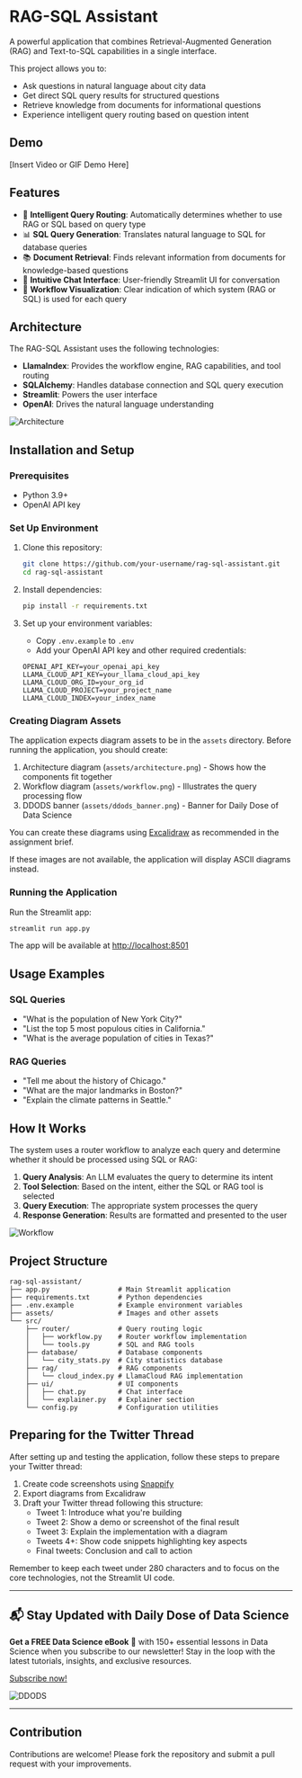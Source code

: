 # RAG-SQL Assistant

A powerful application that combines Retrieval-Augmented Generation (RAG) and Text-to-SQL capabilities in a single interface.

This project allows you to:

- Ask questions in natural language about city data
- Get direct SQL query results for structured questions
- Retrieve knowledge from documents for informational questions
- Experience intelligent query routing based on question intent

## Demo

[Insert Video or GIF Demo Here]

## Features

- 🧠 **Intelligent Query Routing**: Automatically determines whether to use RAG or SQL based on query type
- 📊 **SQL Query Generation**: Translates natural language to SQL for database queries
- 📚 **Document Retrieval**: Finds relevant information from documents for knowledge-based questions
- 💬 **Intuitive Chat Interface**: User-friendly Streamlit UI for conversation
- 🔄 **Workflow Visualization**: Clear indication of which system (RAG or SQL) is used for each query

## Architecture

The RAG-SQL Assistant uses the following technologies:

- **LlamaIndex**: Provides the workflow engine, RAG capabilities, and tool routing
- **SQLAlchemy**: Handles database connection and SQL query execution
- **Streamlit**: Powers the user interface
- **OpenAI**: Drives the natural language understanding

![Architecture](assets/architecture.png)

## Installation and Setup

### Prerequisites

- Python 3.9+
- OpenAI API key

### Set Up Environment

1. Clone this repository:

   ```bash
   git clone https://github.com/your-username/rag-sql-assistant.git
   cd rag-sql-assistant
   ```

2. Install dependencies:

   ```bash
   pip install -r requirements.txt
   ```

3. Set up your environment variables:
   - Copy `.env.example` to `.env`
   - Add your OpenAI API key and other required credentials:

   ```
   OPENAI_API_KEY=your_openai_api_key
   LLAMA_CLOUD_API_KEY=your_llama_cloud_api_key
   LLAMA_CLOUD_ORG_ID=your_org_id
   LLAMA_CLOUD_PROJECT=your_project_name
   LLAMA_CLOUD_INDEX=your_index_name
   ```

### Creating Diagram Assets

The application expects diagram assets to be in the `assets` directory. Before running the application, you should create:

1. Architecture diagram (`assets/architecture.png`) - Shows how the components fit together
2. Workflow diagram (`assets/workflow.png`) - Illustrates the query processing flow
3. DDODS banner (`assets/ddods_banner.png`) - Banner for Daily Dose of Data Science

You can create these diagrams using [Excalidraw](https://excalidraw.com/) as recommended in the assignment brief.

If these images are not available, the application will display ASCII diagrams instead.

### Running the Application

Run the Streamlit app:

```bash
streamlit run app.py
```

The app will be available at <http://localhost:8501>

## Usage Examples

### SQL Queries

- "What is the population of New York City?"
- "List the top 5 most populous cities in California."
- "What is the average population of cities in Texas?"

### RAG Queries

- "Tell me about the history of Chicago."
- "What are the major landmarks in Boston?"
- "Explain the climate patterns in Seattle."

## How It Works

The system uses a router workflow to analyze each query and determine whether it should be processed using SQL or RAG:

1. **Query Analysis**: An LLM evaluates the query to determine its intent
2. **Tool Selection**: Based on the intent, either the SQL or RAG tool is selected
3. **Query Execution**: The appropriate system processes the query
4. **Response Generation**: Results are formatted and presented to the user

![Workflow](assets/workflow.png)

## Project Structure

```
rag-sql-assistant/
├── app.py                 # Main Streamlit application
├── requirements.txt       # Python dependencies
├── .env.example           # Example environment variables
├── assets/                # Images and other assets
└── src/
    ├── router/            # Query routing logic
    │   ├── workflow.py    # Router workflow implementation
    │   └── tools.py       # SQL and RAG tools
    ├── database/          # Database components
    │   └── city_stats.py  # City statistics database
    ├── rag/               # RAG components
    │   └── cloud_index.py # LlamaCloud RAG implementation
    ├── ui/                # UI components
    │   ├── chat.py        # Chat interface
    │   └── explainer.py   # Explainer section
    └── config.py          # Configuration utilities
```

## Preparing for the Twitter Thread

After setting up and testing the application, follow these steps to prepare your Twitter thread:

1. Create code screenshots using [Snappify](https://snappify.com/)
2. Export diagrams from Excalidraw
3. Draft your Twitter thread following this structure:
   - Tweet 1: Introduce what you're building
   - Tweet 2: Show a demo or screenshot of the final result
   - Tweet 3: Explain the implementation with a diagram
   - Tweets 4+: Show code snippets highlighting key aspects
   - Final tweets: Conclusion and call to action

Remember to keep each tweet under 280 characters and to focus on the core technologies, not the Streamlit UI code.

---

## 📬 Stay Updated with Daily Dose of Data Science

**Get a FREE Data Science eBook** 📖 with 150+ essential lessons in Data Science when you subscribe to our newsletter! Stay in the loop with the latest tutorials, insights, and exclusive resources.

[Subscribe now!](https://join.dailydoseofds.com)

![DDODS](assets/ddods_banner.png)

---

## Contribution

Contributions are welcome! Please fork the repository and submit a pull request with your improvements.
